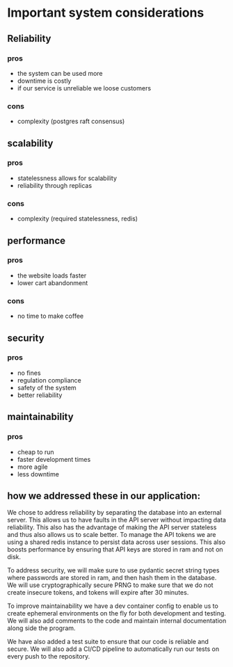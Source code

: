 # Important system considerations

## Reliability

### pros

- the system can be used more
- downtime is costly
- if our service is unreliable we loose customers

### cons

- complexity (postgres raft consensus)

## scalability

### pros

- statelessness allows for scalability
- reliability through replicas

### cons

- complexity (required statelessness, redis)

## performance

### pros

- the website loads faster
- lower cart abandonment

### cons

- no time to make coffee

## security

### pros

- no fines
- regulation compliance
- safety of the system
- better reliability

## maintainability

### pros

- cheap to run
- faster development times
- more agile
- less downtime

## how we addressed these in our application:

We chose to address reliability by separating the database into an external server. This allows us to have faults in the API server without impacting data reliability. This also has the advantage of making the API server stateless and thus also allows us to scale better. To manage the API tokens we are using a shared redis instance to persist data across user sessions. This also boosts performance by ensuring that API keys are stored in ram and not on disk.

To address security, we will make sure to use pydantic secret string types where passwords are stored in ram, and then hash them in the database. We will use cryptographically secure PRNG to make sure that we do not create insecure tokens, and tokens will expire after 30 minutes.

To improve maintainability we have a dev container config to enable us to create ephemeral environments on the fly for both development and testing. We will also add comments to the code and maintain internal documentation along side the program.

We have also added a test suite to ensure that our code is reliable and secure. We will also add a CI/CD pipeline to automatically run our tests on every push to the repository.
